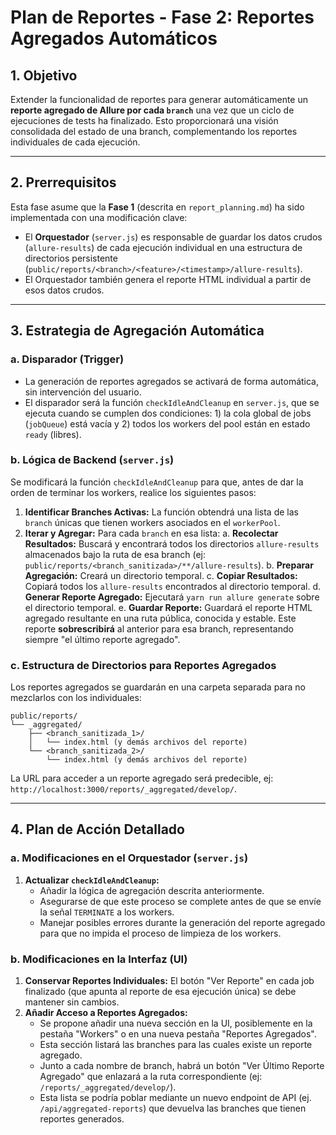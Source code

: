 # Plan de Reportes - Fase 2: Reportes Agregados Automáticos

## 1. Objetivo

Extender la funcionalidad de reportes para generar automáticamente un **reporte agregado de Allure por cada `branch`** una vez que un ciclo de ejecuciones de tests ha finalizado. Esto proporcionará una visión consolidada del estado de una branch, complementando los reportes individuales de cada ejecución.

---

## 2. Prerrequisitos

Esta fase asume que la **Fase 1** (descrita en `report_planning.md`) ha sido implementada con una modificación clave:

- El **Orquestador** (`server.js`) es responsable de guardar los datos crudos (`allure-results`) de cada ejecución individual en una estructura de directorios persistente (`public/reports/<branch>/<feature>/<timestamp>/allure-results`).
- El Orquestador también genera el reporte HTML individual a partir de esos datos crudos.

---

## 3. Estrategia de Agregación Automática

### a. Disparador (Trigger)

- La generación de reportes agregados se activará de forma automática, sin intervención del usuario.
- El disparador será la función `checkIdleAndCleanup` en `server.js`, que se ejecuta cuando se cumplen dos condiciones: 1) la cola global de jobs (`jobQueue`) está vacía y 2) todos los workers del pool están en estado `ready` (libres).

### b. Lógica de Backend (`server.js`)

Se modificará la función `checkIdleAndCleanup` para que, antes de dar la orden de terminar los workers, realice los siguientes pasos:

1.  **Identificar Branches Activas:** La función obtendrá una lista de las `branch` únicas que tienen workers asociados en el `workerPool`.
2.  **Iterar y Agregar:** Para cada `branch` en esa lista:
    a.  **Recolectar Resultados:** Buscará y encontrará todos los directorios `allure-results` almacenados bajo la ruta de esa branch (ej: `public/reports/<branch_sanitizada>/**/allure-results`).
    b.  **Preparar Agregación:** Creará un directorio temporal.
    c.  **Copiar Resultados:** Copiará todos los `allure-results` encontrados al directorio temporal.
    d.  **Generar Reporte Agregado:** Ejecutará `yarn run allure generate` sobre el directorio temporal.
    e.  **Guardar Reporte:** Guardará el reporte HTML agregado resultante en una ruta pública, conocida y estable. Este reporte **sobrescribirá** al anterior para esa branch, representando siempre "el último reporte agregado".

### c. Estructura de Directorios para Reportes Agregados

Los reportes agregados se guardarán en una carpeta separada para no mezclarlos con los individuales:

```
public/reports/
└── _aggregated/
    ├── <branch_sanitizada_1>/
    │   └── index.html (y demás archivos del reporte)
    └── <branch_sanitizada_2>/
        └── index.html (y demás archivos del reporte)
```

La URL para acceder a un reporte agregado será predecible, ej: `http://localhost:3000/reports/_aggregated/develop/`.

---

## 4. Plan de Acción Detallado

### a. Modificaciones en el Orquestador (`server.js`)

1.  **Actualizar `checkIdleAndCleanup`:**
    *   Añadir la lógica de agregación descrita anteriormente.
    *   Asegurarse de que este proceso se complete antes de que se envíe la señal `TERMINATE` a los workers.
    *   Manejar posibles errores durante la generación del reporte agregado para que no impida el proceso de limpieza de los workers.

### b. Modificaciones en la Interfaz (UI)

1.  **Conservar Reportes Individuales:** El botón "Ver Reporte" en cada job finalizado (que apunta al reporte de esa ejecución única) se debe mantener sin cambios.
2.  **Añadir Acceso a Reportes Agregados:**
    *   Se propone añadir una nueva sección en la UI, posiblemente en la pestaña "Workers" o en una nueva pestaña "Reportes Agregados".
    *   Esta sección listará las branches para las cuales existe un reporte agregado.
    *   Junto a cada nombre de branch, habrá un botón "Ver Último Reporte Agregado" que enlazará a la ruta correspondiente (ej: `/reports/_aggregated/develop/`).
    *   Esta lista se podría poblar mediante un nuevo endpoint de API (ej. `/api/aggregated-reports`) que devuelva las branches que tienen reportes generados.
